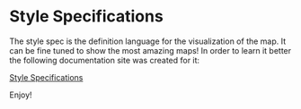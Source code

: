 # Style Specifications

The style spec is the definition language for the visualization of the map.
It can be fine tuned to show the most amazing maps!
In order to learn it better the following documentation site was created for it:

[Style Specifications](https://maplibre.org/maplibre-style-spec/)

Enjoy!
